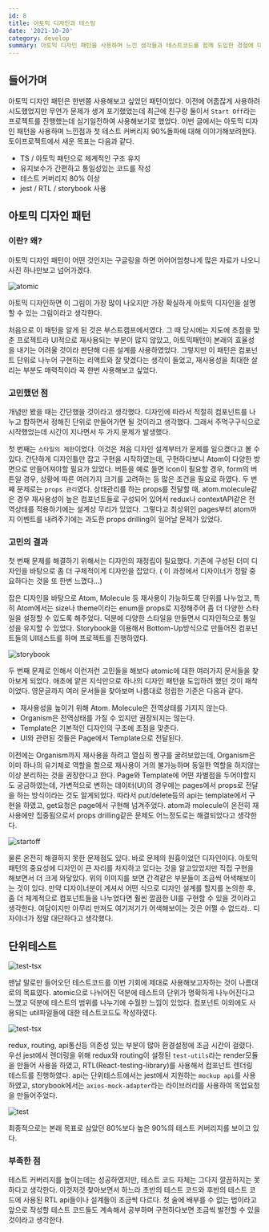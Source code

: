 ```yaml
---
id: 8
title: 아토믹 디자인과 테스팅
date: '2021-10-20'
category: develop
summary: 아토믹 디자인 패턴을 사용하며 느낀 생각들과 테스트코드를 함께 도입한 경험에 대한 글
---
```


## 들어가며

아토믹 디자인 패턴은 한번쯤 사용해보고 싶었던 패턴이었다. 이전에 어줍잖게 사용하려 시도했었지만 무언가 문제가 생겨 포기했었는데 최근에 친구랑 둘이서 `Start Off`라는 프로젝트를 진행했는데 심기일전하여 사용해보기로 했었다. 이번 글에서는 아토믹 디자인 패턴을 사용하며 느낀점과 첫 테스트 커버리지 90%돌파에 대해 이야기해보려한다. 토이프로젝트에서 새운 목표는 다음과 같다.

- TS / 아토믹 패턴으로 체계적인 구조 유지
- 유지보수가 간편하고 통일성있는 코드를 작성
- 테스트 커버리지 80% 이상
- jest / RTL / storybook 사용

## 아토믹 디자인 패턴

### 이란? 왜?

아토믹 디자인 패턴이 어떤 것인지는 구글링을 하면 어어어엄청나게 많은 자료가 나오니 사진 하나만보고 넘어가겠다.

![atomic](/develop/images/atomic-atomic.png)

아토믹 디자인하면 이 그림이 가장 많이 나오지만 가장 확실하게 아토믹 디자인을 설명할 수 있는 그림이라고 생각한다.

처음으로 이 패턴을 알게 된 것은 부스트캠프에서였다. 그 때 당시에는 지도에 초점을 맞춘 프로젝트라 UI적으로 재사용되는 부분이 많지 않았고, 아토믹패턴이 본래의 효율성을 내기는 어려울 것이라 판단해 다른 설계를 사용하였었다. 그렇지만 이 패턴은 컴포넌트 단위로 나누어 구현하는 리액트와 잘 맞겠다는 생각이 들었고, 재사용성을 최대한 살리는 부분도 매력적이라 꼭 한번 사용해보고 싶었다.

### 고민했던 점

개념만 봤을 때는 간단했을 것이라고 생각했다. 디자인에 따라서 적절히 컴포넌트를 나누고 합하면서 정해진 단위로 만들어가면 될 것이라고 생각했다. 그래서 주먹구구식으로 시작했었는데 시간이 지나면서 두 가지 문제가 발생했다.

첫 번째는 `스타일의 제한`이었다. 이것은 처음 디자인 설계부터가 문제를 일으켰다고 볼 수 있다. 간단하게 디자인틀만 잡고 구현을 시작하였는데, 구현하다보니 Atom이 다양한 방면으로 만들어져야할 필요가 있었다. 버튼을 예로 들면 Icon이 필요할 경우, form의 버튼일 경우, 상황에 따른 여러가지 크기를 고려하는 등 많은 조건을 필요로 하였다. 두 번째 문제로는 `props 관리`였다. 상태관리를 하는 props를 전달할 때, atom.molecule같은 경우 재사용성이 높은 컴포넌트들로 구성되어 있어서 redux나 contextAPI같은 전역상태를 적용하기에는 설계상 무리가 있었다. 그렇다고 최상위인 pages부터 atom까지 이벤트를 내려주기에는 과도한 props drilling이 일어날 문제가 있었다.

### 고민의 결과

첫 번째 문제를 해결하기 위해서는 디자인의 재정립이 필요했다. 기존에 구성된 더미 디자인을 바탕으로 좀 더 구체적이게 디자인을 잡았다. ( 이 과정에서 디자이너가 정말 중요하다는 것을 또 한번 느꼈다...)

잡은 디자인을 바탕으로 Atom, Molecule 등 재사용이 가능하도록 단위를 나누었고, 특히 Atom에서는 size나 theme이라는 enum을 props로 지정해주어 좀 더 다양한 스타일을 설정할 수 있도록 해주었다. 덕분에 다양한 스타일을 만들면서 디자인적으로 통일성을 유지할 수 있었다. Storybook을 이용해서 Bottom-Up방식으로 만들어진 컴포넌트들의 UI테스트를 하며 프로젝트를 진행하였다.

![storybook](/develop/images/atomic-storybook.png)

두 번째 문제로 인해서 이런저런 고민들을 해보다 atomic에 대한 여러가지 문서들을 찾아보게 되었다. 애초에 얕은 지식만으로 하나의 디자인 패턴을 도입하려 했던 것이 패착이었다. 영문글까지 여러 문서들을 찾아보며 나름대로 정립한 기준은 다음과 같다.

- 재사용성을 높이기 위해 Atom. Molecule은 전역상태를 가지지 않는다.
- Organism은 전역상태를 가질 수 있지만 권장되지는 않는다.
- Template은 기본적인 디자인의 구조에 초점을 맞춘다.
- UI와 관련된 것들은 Page에서 Template으로 전달된다.

이전에는 Organism까지 재사용을 하려고 열심히 짱구를 굴려보았는데, Organism은 이미 하나의 유기체로 역할을 함으로 재사용이 거의 불가능하며 동일한 역할을 하지않는이상 분리하는 것을 권장한다고 한다. Page와 Template에 어떤 차별점을 두어야할지도 궁금하였는데, 가변적으로 변하는 데이터(UI)의 경우에는 pages에서 props로 전달을 하는 방식이라는 것도 알게되었다. 따라서 put/delete등의 api는 template에서 구현을 하였고, get요청은 page에서 구현해 넘겨주었다. atom과 molecule이 온전히 재사용에만 집중됨으로서 props drilling같은 문제도 어느정도로는 해결되었다고 생각한다.

![startoff](/develop/images/atomic-startoff.png)

물론 온전히 해결하지 못한 문제점도 있다. 바로 문제의 원흉이었던 디자인이다. 아토믹 패턴의 중요성에 디자인이 큰 자리를 차지하고 있다는 것을 알고있었지만 직접 구현을 해보면서 더 크게 와닿았다. 위의 이미지를 보면 간격같은 부분들이 조금씩 어색해보이는 것이 있다. 만약 디자이너분이 계셔서 어떤 식으로 디자인 설계를 할지를 논의한 후, 좀 더 체계적으로 컴포넌트들을 나누었다면 훨씬 깔끔한 UI를 구현할 수 있을 것이라고 생각한다. 여담이지만 아무리 만져도 여기저기가 어색해보이는 것은 어쩔 수 없드라.. 디자이너가 정말 대단하다고 생각했다.

## 단위테스트

![test-tsx](/develop/images/atomic-test-tsx.png)

맨날 말로만 들어오던 테스트코드를 이번 기회에 제대로 사용해보고자하는 것이 나름대로의 목표였다. atomic으로 나뉘어진 덕분에 테스트의 단위가 명확하게 나누어진다고 느꼈고 덕분에 테스트의 범위를 나누기에 수월한 느낌이 있었다. 컴포넌트 이외에도 사용되는 util파일들에 대한 테스트코드도 작성하였다.

![test-tsx](/develop/code/atomic-render.png)

redux, routing, api통신등 의존성 있는 부분이 많아 환경설정에 조금 시간이 걸렸다. 우선 jest에서 렌더링을 위해 redux와 routing이 설정된 `test-utils`라는 render모듈을 만들어 사용을 하였고, RTL(React-testing-library)를 사용해서 컴포넌트 렌더링 테스트를 진행하였다. api는 단위테스트에서는 jest에서 지원하는 `mockup api`를 사용하였고, storybook에서는 `axios-mock-adapter`라는 라이브러리를 사용하여 목업요청을 만들어주었다.

![test](/develop/images/atomic-test.png)

최종적으로는 본래 목표로 삼았던 80%보다 높은 90%의 테스트 커버리지를 보이고 있다.

### 부족한 점

테스트 커버리지를 높이는데는 성공하였지만, 테스트 코드 자체는 그다지 깔끔하지는 못하다고 생각한다. 이것저것 찾아보면서 하느라 초반의 테스트 코드와 후반의 테스트 코드에 사용된 RTL api들이나 설계들이 조금씩 다르다. 첫 술에 배부를 수 없는 법이라고 앞으로 작성할 테스트 코드들도 계속해서 공부하며 구현하다보면 조금씩 발전할 수 있을것이라고 생각한다.
